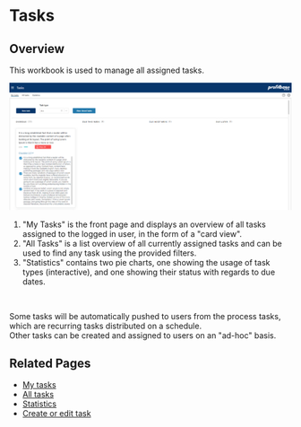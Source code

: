 # Tasks
## Overview
This workbook is used to manage all assigned tasks.
<br/>

![](tasks/Img/Tasks.PNG)

1. "My Tasks" is the front page and displays an overview of all tasks assigned to the logged in user, in the form of a "card view".
2. "All Tasks" is a list overview of all currently assigned tasks and can be used to find any task using the provided filters.
3. "Statistics" contains two pie charts, one showing the usage of task types (interactive), and one showing their status with regards to due dates.

<br/>

Some tasks will be automatically pushed to users from the process tasks, which are recurring tasks distributed on a schedule.
<br/>
Other tasks can be created and assigned to users on an "ad-hoc" basis.

## Related Pages
- [My tasks](../../workbooks/process-and-tasks/tasks/my-tasks.md)
- [All tasks](../../workbooks/process-and-tasks/tasks/all-tasks.md)
- [Statistics](../../workbooks/process-and-tasks/tasks/statistics.md)
- [Create or edit task](../../workbooks/process-and-tasks/tasks/create-edit-task.md)
